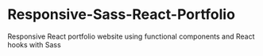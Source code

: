 # Responsive-Sass-React-Portfolio
Responsive React portfolio website using functional components and React hooks with Sass
